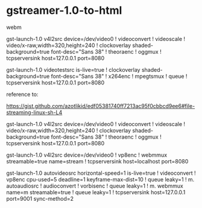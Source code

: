 # gstreamer-1.0-to-html
webm

gst-launch-1.0 v4l2src device=/dev/video0 ! videoconvert ! videoscale ! video/x-raw,width=320,height=240 ! clockoverlay shaded-background=true font-desc="Sans 38" ! theoraenc ! oggmux ! tcpserversink host=127.0.0.1 port=8080
 

gst-launch-1.0 videotestsrc is-live=true ! clockoverlay shaded-background=true font-desc="Sans 38" ! x264enc ! mpegtsmux ! queue ! tcpserversink host=127.0.0.1 port=8080

reference to:

https://gist.github.com/azotlikid/edf05381740ff7213ac95f0cbbcd9ee6#file-streaming-linux-sh-L4

gst-launch-1.0 v4l2src device=/dev/video0 ! videoconvert ! videoscale ! video/x-raw,width=320,height=240 ! clockoverlay shaded-background=true font-desc="Sans 38" ! theoraenc ! oggmux ! tcpserversink host=127.0.0.1 port=8080 


gst-launch-1.0 v4l2src device=/dev/video0 ! vp8enc ! webmmux streamable=true name=stream ! tcpserversink host=localhost port=8080

gst-launch-1.0 autovideosrc horizontal-speed=1 is-live=true ! videoconvert ! vp8enc cpu-used=5 deadline=1 keyframe-max-dist=10 ! queue leaky=1 ! m. autoaudiosrc ! audioconvert ! vorbisenc ! queue leaky=1 ! m. webmmux name=m streamable=true ! queue leaky=1 ! tcpserversink host=127.0.0.1 port=9001 sync-method=2

